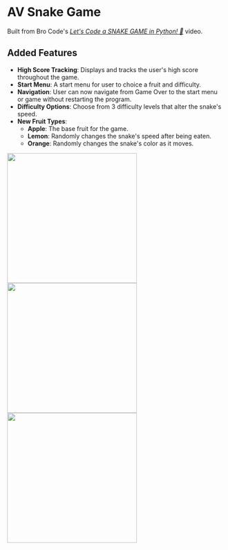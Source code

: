 # AV Snake Game

Built from Bro Code's [*Let's Code a SNAKE GAME in Python! 🐍*](https://www.youtube.com/watch?v=bfRwxS5d0SI) video.

## Added Features

- **High Score Tracking**: Displays and tracks the user's high score throughout the game.
- **Start Menu**: A start menu for user to choice a fruit and difficulty.
- **Navigation**: User can now navigate from Game Over to the start menu or game without restarting the program.
- **Difficulty Options**: Choose from 3 difficulty levels that alter the snake's speed.
- **New Fruit Types**:
  - **Apple**: The base fruit for the game.
  - **Lemon**: Randomly changes the snake's speed after being eaten.
  - **Orange**: Randomly changes the snake's color as it moves.

<img src="https://github.com/user-attachments/assets/99136e21-0c5f-4966-8083-2609bb5a4863" width="300"/>
<img src="https://github.com/user-attachments/assets/20e3a6db-54c9-4cbb-88d7-9283590cdc99" width="300"/>
<img src="https://github.com/user-attachments/assets/0528de68-ba3d-4d04-9a51-910e22185262" width="300"/>
